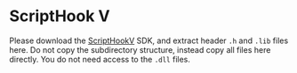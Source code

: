 # ScriptHook V
Please download the [ScriptHookV](http://www.dev-c.com/gtav/scripthookv/) SDK, and extract header `.h` and `.lib` files here.
Do not copy the subdirectory structure, instead copy all files here directly.
You do not need access to the `.dll` files.
